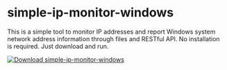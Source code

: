 # simple-ip-monitor-windows

This is a simple tool to monitor IP addresses and report Windows system network address information through files and RESTful API. No installation is required. Just download and run.

[![Download simple-ip-monitor-windows](https://a.fsdn.com/con/app/sf-download-button)](https://sourceforge.net/projects/simple-ip-monitor-windows/files/latest/download)

